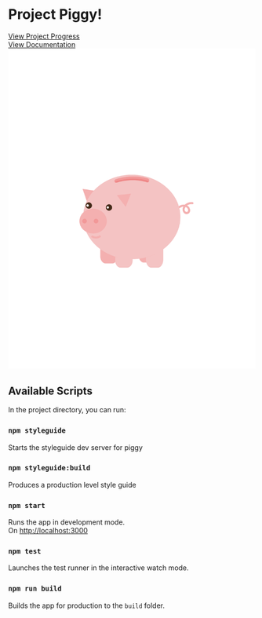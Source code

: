 # Project Piggy!
[View Project Progress](https://github.com/dweng0/Piggy/projects/1) <br/>
[View Documentation]()
![Super Pig](./src/logo.svg)
## Available Scripts

In the project directory, you can run:

### `npm styleguide` 
Starts the styleguide dev server for piggy

### `npm styleguide:build`
Produces a production level style guide 

### `npm start`

Runs the app in development mode.<br>
On [http://localhost:3000](http://localhost:3000)

### `npm test`

Launches the test runner in the interactive watch mode.<br>

### `npm run build`

Builds the app for production to the `build` folder.
